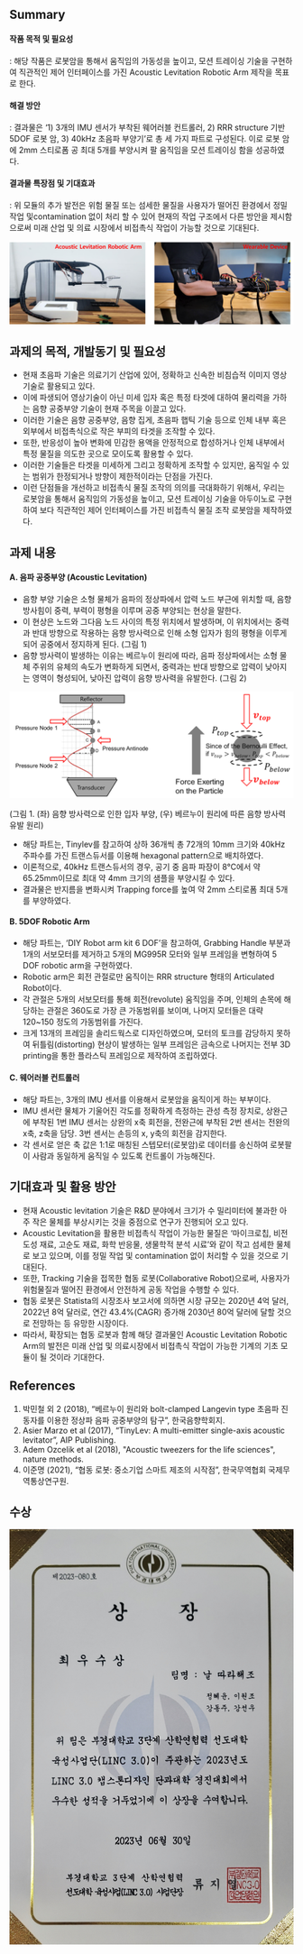 
## Summary
#### 작품 목적 및 필요성 
: 해당 작품은 로봇암을 통해서 움직임의 가동성을 높이고, 모션 트레이싱 기술을 구현하여 직관적인 제어 인터페이스를 가진 Acoustic Levitation Robotic Arm 제작을 목표로 한다. 

#### 해결 방안 
: 결과물은 ‘1) 3개의 IMU 센서가 부착된 웨어러블 컨트롤러, 2) RRR structure 기반 5DOF 로봇 암, 3) 40kHz 초음파 부양기’로 총 세 가지 파트로 구성된다. 이로 로봇 암에 2mm 스티로폼 공 최대 5개를 부양시켜 팔 움직임을 모션 트레이싱 함을 성공하였다. 

#### 결과물 특장점 및 기대효과 
: 위 모듈의 추가 발전은 위험 물질 또는 섬세한 물질을 사용자가 떨어진 환경에서 정밀 작업 및contamination 없이 처리 할 수 있어 현재의 작업 구조에서 다른 방안을 제시함으로써 미래 산업 및 의료 시장에서 비접촉식 작업이 가능할 것으로 기대된다. 

![ex_screenshot](./image/image01.png)

## 과제의 목적, 개발동기 및 필요성
- 현재 초음파 기술은 의료기기 산업에 있어, 정확하고 신속한 비침습적 이미지 영상기술로 활용되고 있다.
- 이에 파생되어 영상기술이 아닌 미세 입자 혹은 특정 타겟에 대하여 물리력을 가하는 음향 공중부양 기술이 현재 주목을 이끌고 있다. 
- 이러한 기술은 음향 공중부양, 음향 집게, 초음파 햅틱 기술 등으로 인체 내부 혹은 외부에서 비접촉식으로 작은 부피의 타겟을 조작할 수 있다.
- 또한, 반응성이 높아 변화에 민감한 용액을 안정적으로 합성하거나 인체 내부에서 특정 물질을 의도한 곳으로 모이도록 활용할 수 있다.
- 이러한 기술들은 타겟을 미세하게 그리고 정확하게 조작할 수 있지만, 움직일 수 있는 범위가 한정되거나 방향이 제한적이라는 단점을 가진다.
- 이런 단점들을 개선하고 비접촉식 물질 조작의 의의를 극대화하기 위해서, 우리는 로봇암을 통해서 움직임의 가동성을 높이고, 모션 트레이싱 기술을 아두이노로 구현하여 보다 직관적인 제어 인터페이스를 가진 비접촉식 물질 조작 로봇암을 제작하였다. 

## 과제 내용

#### A. 음파 공중부양 (Acoustic Levitation) 
- 음향 부양 기술은 소형 물체가 음파의 정상파에서 압력 노드 부근에 위치할 때, 음향 방사힘이 중력, 부력이 평형을 이루며 공중 부양되는 현상을 말한다.
- 이 현상은 노드와 그다음 노드 사이의 특정 위치에서 발생하며, 이 위치에서는 중력과 반대 방향으로 작용하는 음향 방사력으로 인해 소형 입자가 힘의 평형을 이루게 되어 공중에서 정지하게 된다. (그림 1) 
- 음향 방사력이 발생하는 이유는 베르누이 원리에 따라, 음파 정상파에서는 소형 물체 주위의 유체의 속도가 변화하게 되면서, 중력과는 반대 방향으로 압력이 낮아지는 영역이 형성되어, 낮아진 압력이 음향 방사력을 유발한다. (그림 2)

![ex_screenshot](./image/image02.png)

(그림 1. (좌) 음향 방사력으로 인한 입자 부양, (우) 베르누이 원리에 따른 음향 방사력 유발 원리)

- 해당 파트는, Tinylev를 참고하여 상하 36개씩 총 72개의 10mm 크기와 40kHz 주파수를 가진 트랜스듀서를 이용해 hexagonal pattern으로 배치하였다. 
- 이론적으로, 40kHz 트랜스듀서의 경우, 공기 중 음파 파장이 8°C에서 약 65.25mm이므로 최대 약 4mm 크기의 샘플을 부양시킬 수 있다. 
- 결과물은 반지름을 변화시켜 Trapping force를 높여 약 2mm 스티로폼 최대 5개를 부양하였다. 

#### B. 5DOF Robotic Arm
- 해당 파트는, ‘DIY Robot arm kit 6 DOF’을 참고하여, Grabbing Handle 부분과 1개의 서보모터를 제거하고 5개의 MG995R 모터와 일부 프레임을 변형하여 5 DOF robotic arm을 구현하였다.
- Robotic arm은 회전 관절로만 움직이는 RRR structure 형태의 Articulated Robot이다.
- 각 관절은 5개의 서보모터를 통해 회전(revolute) 움직임을 주며, 인체의 손목에 해당하는 관절은 360도로 가장 큰 가동범위를 보이며, 나머지 모터들은 대략 120~150 정도의 가동범위를 가진다.
- 크게 13개의 프레임을 솔리드웍스로 디자인하였으며, 모터의 토크를 감당하지 못하여 뒤틀림(distorting) 현상이 발생하는 일부 프레임은 금속으로 나머지는 전부 3D printing을 통한 플라스틱 프레임으로 제작하여 조립하였다.

#### C. 웨어러블 컨트롤러 
- 해당 파트는, 3개의 IMU 센서를 이용해서 로봇암을 움직이게 하는 부부이다.
- IMU 센서란 물체가 기울어진 각도를 정확하게 측정하는 관성 측정 장치로, 상완근에 부착된 1번 IMU 센서는 상완의 x축 회전을, 전완근에 부착된 2번 센서는 전완의 x축, z축을 담당. 3번 센서는 손등의 x, y축의 회전을 감지한다.
- 각 센서로 얻은 축 값은 1:1로 매칭된 스텝모터(로봇암)로 데이터를 송신하여 로봇팔이 사람과 동일하게 움직일 수 있도록 컨트롤이 가능해진다.

## 기대효과 및 활용 방안
- 현재 Acoustic levitation 기술은 R&D 분야에서 크기가 수 밀리미터에 불과한 아주 작은 물체를 부상시키는 것을 중점으로 연구가 진행되어 오고 있다.
- Acoustic Levitation을 활용한 비접촉식 작업이 가능한 물질은 ‘마이크로칩, 비전도성 재료, 고순도 재료, 화학 반응물, 생물학적 분석 시료’와 같이 작고 섬세한 물체로 보고 있으며, 이를 정밀 작업 및 contamination 없이 처리할 수 있을 것으로 기대된다.
- 또한, Tracking 기술을 접목한 협동 로봇(Collaborative Robot)으로써, 사용자가 위험물질과 떨어진 환경에서 안전하게 공동 작업을 수행할 수 있다. 
- 협동 로봇은 Statista의 시장조사 보고서에 의하면 시장 규모는 2020년 4억 달러, 2022년 8억 달러로, 연간 43.4%(CAGR) 증가해 2030년 80억 달러에 달할 것으로 전망하는 등 유망한 시장이다. 
- 따라서, 확장되는 협동 로봇과 함께 해당 결과물인 Acoustic Levitation Robotic Arm의 발전은 미래 산업 및 의료시장에서 비접촉식 작업이 가능한 기계의 기초 모듈이 될 것이라 기대한다.

## References

1. 박민철 외 2 (2018), “베르누이 원리와 bolt-clamped Langevin type 초음파 진동자를 이용한 정상파 음파 공중부양의 탐구”, 한국음향학회지.
2. Asier Marzo et al (2017), “TinyLev: A multi-emitter single-axis acoustic levitator”, AIP Publishing.
3. Adem Ozcelik et al (2018), "Acoustic tweezers for the life sciences", nature methods.
4. 이준명 (2021), “협동 로봇: 중소기업 스마트 제조의 시작점”, 한국무역협회 국제무역통상연구원.

## 수상

![ex_screenshot](./image/Grand_prize.jpg)
